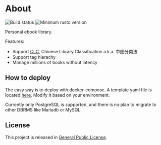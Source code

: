 
# About
![Build status][build-status]
![Minimum rustc version][rustc-version]

Personal ebook library.

Features:
- Support [CLC][clc], Chinese Library Classification a.k.a. 中图分类法
- Support tag hierachy
- Manage millions of books without latency

## How to deploy
The easy way is to deploy with docker-compose.
A template yaml file is located [here](docker/docker-compose.yml).
Modify it based on your environment.

Currently only PostgreSQL is supported, and there is no plan to migrate to other DBRMS
like Mariadb or MySQL.

## License
This project is released in [General Public License](LICENSE).

[build-status]: https://github.com/PengzuLibrary/pengzu/actions/workflows/rust.yml/badge.svg
[rustc-version]: https://img.shields.io/badge/rustc-1.52+-yellow.svg
[clc]: https://en.wikipedia.org/wiki/Chinese_Library_Classification
